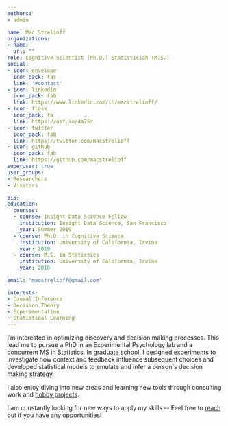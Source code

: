 ```yaml
---
authors:
- admin

name: Mac Strelioff
organizations:
- name: 
  url: ""
role: Cognitive Scientist (Ph.D.) Statistician (M.S.)
social:
- icon: envelope
  icon_pack: fas
  link: '#contact'
- icon: linkedin
  icon_pack: fab
  link: https://www.linkedin.com/in/macstrelioff/
- icon: flask
  icon_pack: fa
  link: https://osf.io/4a75z
- icon: twitter
  icon_pack: fab
  link: https://twitter.com/macstrelioff
- icon: github
  icon_pack: fab
  link: https://github.com/macstrelioff
superuser: true
user_groups:
- Researchers
- Visitors

bio: 
education:
  courses:
  - course: Insight Data Science Fellow
    institution: Insight Data Science, San Francisco
    year: Summer 2019
  - course: Ph.D. in Cognitive Science
    institution: University of California, Irvine
    year: 2019
  - course: M.S. in Statistics
    institution: University of California, Irvine
    year: 2018

email: "macstrelioff@gmail.com"

interests:
- Causal Inference
- Decision Theory
- Experimentation
- Statistical Learning
---
```


<!-- Work goals and interests -->
I’m interested in optimizing discovery and decision making processes. This lead me to pursue a PhD in an Experimental Psychology lab and a concurrent MS in Statistics. In graduate school, I designed experiments to investigate how context and feedback influence subsequent choices and developed statistical models to emulate and infer a person's decision making strategy.

<!-- more interesting passion -->
I also enjoy diving into new areas and learning new tools through consulting work and [hobby projects](https://macstrelioff.github.io/MacStrelioff/data-science/). 
<!-- call to action -->
I am constantly looking for new ways to apply my skills -- Feel free to [reach out](https://www.linkedin.com/in/macstrelioff/) if you have any opportunities!

<!-- Interesting passion -->
<!-- I am personally passionate about breaking down barriers by democratizing education. Along these lines, I maintain a [YouTube channel](https://www.youtube.com/channel/UC8KypaF6w6K0SO6KLvyst8w) that began as recordings of my lessons for students who couldn't attend lectures. 
-->

<!--
Make an interview simulator app!
- Questions and answers
- Draw quetions randomly and time them. 
- Maybe add hints.
- Have behavioral, coding, probability, SQL, experimentation, and product
-->

<!-- HAAS Meeting

HaaS offer:
- getting inside to get google analytics setup correctly
- smarter about data?
- figure out what we need to put in place 
- other tech support
- $15/hour
- + be involved on side when I do get an offer (but Peter would respect this)
- + 


-->


<!--
old LI blurb
Experienced researcher with graduate degrees in cognitive science and statistics, and deep experience with: Bayesian modeling, decision theory, experimentation, machine learning. I'm primarily interested in experimentation and developing machine learning methods to automate real time decision making. 
-->

<!--
- PhD in cognitive science and a masters in statistics
- Researched decision making, 
- Programming an application that would show people two or three options and ask them to pick the one they most preferred, and the program would change attributes of the options (e.g. probabilities and payoffs for gambles, conditioned cues on the screen)
- cues talk about memory and advertising
- So one study we'd show a cue followed by a dollar, then in a second phase ask them to choose between delayed and immediate rewards when the cue was present versus absent -- within participant design. 
- Principles I studied are the same psychological principles that underlie a lot of online decision making, e.g. choosing to click a pin, or deciding which product to buy from the Pinterest interface.

-->


<!-- AIRBNB COVER LETTER
Dear Hiring Team,

Airbnb has helped me broaden my perspective and expand my professional network through numerous experiences. Ironically, many of the experiences Airbnb has afforded me have helped me develop the skills that I hope to bring to the table as a Data Scientist at Airbnb.

In the summer of 2017 I stayed in London to present evidence of anomalies in prediction market prices that were predicted by behavioral economic theory. Through Airbnb, I subsequently stayed in Amsterdam for a workshop on advanced Bayesian statistics followed by a vacation in Venice with a close friend and brilliant collaborator. 

In 2018, Airbnb enabled me to stay in a homely loft with an amazing host in Mexico City during a small collaborative meeting at The National Autonomous University of Mexico. While there, I presented work using Bayesian inference and advanced cognitive models to understand how people and animals adapt their behavior to maximize rewards under complex incentive structures. 

After graduating from UC Irvine in May of 2019 with a Ph.D. in Cognitive Science and a M.S. in Statistics, Airbnb made it easy to find lodging in San Francisco during a data science bootcamp. While in San Francisco, I consulted with a Bay Area startup to help them understand their user demographic and to develop a machine learning model to predict which users on a free-trial would convert to paying customers. Most recently I've been working with another San Francisco startup to develop effective ads. 

Overall I cherish the experiences that were affordable through Airbnb, and I look forward to an opportunity to apply my skills to an organization that facilitates life changing experiences for millions of people.

I look forward to hearing from you if you feel I would be a good addition to the team! 

Best Wishes, 
Mac Strelioff
-->


<!--

Moody's / Margaux call:

- info about Moody's
- provide ratings for countries, banks, ... 
- analytics started in 2007, for packaging and selling data to clients
- clients primarily insurance, banks, real estate
- commercial real estate
- has built AI to see how profitable abranch would be if opened in a location
- AI that reads financial docs and creates balance sheets in seconds
- couple positions that only fill internally
- some DS roles
- skills: more programming heavy. 
- trying to productize ML models that moody's has. 
- can send JD online
- for 
- Moody's not micromanaging, need self starters, problem solvers, freedom to direct career
- product deployed in AWS
- some Python, some Scala

-->

<!--

Pintrest
- Python, data munging, pandas
- SQL care about efficency (e.g. reduce data before joining)
- probability questions; 
- - CTR of x, what's p(5 out of n click through)
- - fundamental probability
- business case; open case study..

-->


<!--
Bandit + CI

propensity score is the probability of being assigned to treatment or control based on covariates, and IV analysis with ITT and ATT can rescale an oberved treatment effect to account for the proportion of people treated.. Can these methods be used to obtain better estimates of an effect in a bandit context? A bandit changes the probability of assignment (so can the policy be used like a propensity score?)
-->

<!--
TODO:

- Instacart Prep
- - Practice product questions: think of opportunities to talk about metrics, causal inference, and hypothesis testing
- - look at video and think of metrics they might have
- - Blurbs about each of my projects, and how they add value to instacart
- - Read instacart blogs, strategies for different possible questions
- - Product and experimentation videos
- - SQL


- Work for HaaS / Peter
- Thompson sampling blog post
- PredictIt trading dashboard
- AWS or other cloud platform for scraping, storing data?

- YT video on CI based on LinkedIn question
- Effectiveness of a job ad that wasn't randomly shown to users 
- - targeted assignment violates the nonconfoundedness accumption of causal inference
- - one method to solve this is propensity score matching
- Roll out a new version of an app 
- - Diff in diff if parallel trends is assumed
- - otherwise something to estimate a counterfactual group - synthetic controls, or Google's causal impact

- YT 'about me' video to post on my LinkedIn summary
- YT 'my projects' video for similar reason

- Blog
- Causal inference blog on the effect of debates on market prices in PI
- - diff in diff doesn't make sense
- - can't use synthetic control because there aren't other groups (could maybe use polls?)
- - Google's CI package (in R). 
- Prepare for Wealthfront
- - Brush up on hypothesis testing / things for technical phone screen
- - Learn about attribution models for Stripe and Wealthfront
- - maybe start here: https://agencyanalytics.com/blog/marketing-attribution-models

- Update website:
- - "Cracking the coding interview" Ch V to update project bios on webpage
- - Change bio as to not pidgeonhole myself? 
- - Change project descriptions to answer common interview questions 'tell me about X project'
- - Change bio page to be product focused
- - Refine DS fundamentals pages
- - Add video presentations of my work, and a video 'about me'

- 1 LI message a day
- - Elena Grewal, Ph.D., Head of Data Science at Airbnb (We're hiring!)

- 1 job application a day

- 1 DS video every 3 days
- - Google question one
- - About me (landing page on my channel)
- - Project descriptions
- - What is probability, really??
- - What is a probability mass function?
- - Behavioral questions (use general titles for these to attract a large audience)
- - How I Get Free Bitcoin With This Simple Python Script (And You Can Too!)

- DS Projects for my GitHub:
- - Intent modeling of AirBnb users, based on Pintrest intent modeling paper, but using an online model that updates the probability that a user is planning to book or not book, and infers where they are planning to book :D
- - - naieve bayes, or knn to get distributions of behavior, and maybe distributions of behavior conditional on previous behaviors (behavior transitions) for each class -- then use these to update probability of belonging to a class. 
- - Instacart, a item utility over time model applied to instacart data!
- - - so, model an increasing preference from a user for an item, based on 
- - - could help improve recommendations or target ads
- - - generatively, related to items being depleated or craved periodically
- - maybe intent modeling for the airbnb dataset?

- Causal Inference:
- - illness treatment, symptom, condition: https://www.kaggle.com/flaredown/flaredown-autoimmune-symptom-tracker/kernels
- - RTB paper collection: https://github.com/wnzhang/rtb-papers

- Programming:
- - Kaggle tutorials (https://www.kaggle.com/learn/overview)
- - Cracking the Coding Interview, put solutions on GitHub, walkthrough on YouTube
- - something on quantopian? Work through their python tutorials?

-->




